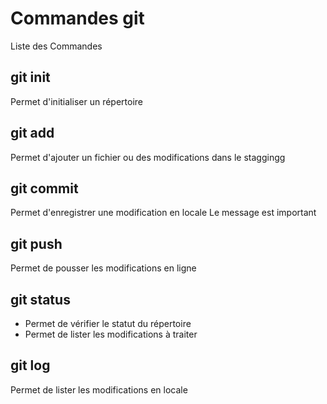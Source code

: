 # Commandes git

Liste des Commandes

## git init
Permet d'initialiser un répertoire

## git add
Permet d'ajouter un fichier ou des modifications dans le staggingg

## git commit
Permet d'enregistrer une modification en locale
Le message est important

## git push
Permet de pousser les modifications en ligne

## git status
- Permet de vérifier le statut du répertoire
- Permet de lister les modifications à traiter

## git log
Permet de lister les modifications en locale
